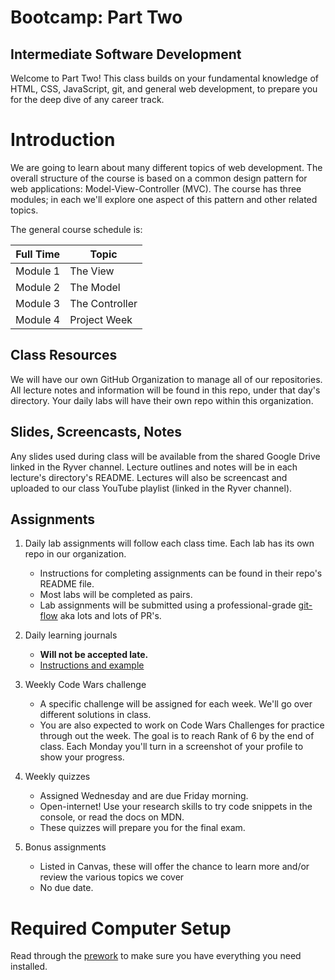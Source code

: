 # Bootcamp: Part Two
## Intermediate Software Development

Welcome to Part Two! This class builds on your fundamental knowledge of HTML, CSS, JavaScript, git, and general web development, to prepare you for the deep dive of any career track.

# Introduction

We are going to learn about many different topics of web development. The overall structure of the course is based on a common design pattern for web applications: Model-View-Controller (MVC). The course has three modules; in each we'll explore one aspect of this pattern and other related topics.

The general course schedule is:

Full Time  | Topic
-----------|---------------
Module 1     | The View
Module 2     | The Model
Module 3     | The Controller
Module 4     | Project Week

## Class Resources

We will have our own GitHub Organization to manage all of our repositories. All lecture notes and information will be found in this repo, under that day's directory. Your daily labs will have their own repo within this organization.

## Slides, Screencasts, Notes

Any slides used during class will be available from the shared Google Drive linked in the Ryver channel. Lecture outlines and notes will be in each lecture's directory's README. Lectures will also be screencast and uploaded to our class YouTube playlist (linked in the Ryver channel).

## Assignments

1. Daily lab assignments will follow each class time. Each lab has its own repo in our organization.
    - Instructions for completing assignments can be found in their repo's README file.
    - Most labs will be completed as pairs.
    - Lab assignments will be submitted using a professional-grade [git-flow](https://github.com/alchemy-bootcamp-two-winter-2018/submit-process) aka lots and lots of PR's.

1. Daily learning journals
    - **Will not be accepted late.**
    - [Instructions and example](https://gist.github.com/sajoy/aa9ea616493c8887dd257a411b19a85f)

1. Weekly Code Wars challenge
    - A specific challenge will be assigned for each week. We'll go over different solutions in class.
    - You are also expected to work on Code Wars Challenges for practice through out the week. The goal is to reach Rank of 6 by the end of class. Each Monday you'll turn in a screenshot of your profile to show your progress.

1. Weekly quizzes
    - Assigned Wednesday and are due Friday morning.
    - Open-internet! Use your research skills to try code snippets in the console, or read the docs on MDN.
    - These quizzes will prepare you for the final exam.

1. Bonus assignments
    - Listed in Canvas, these will offer the chance to learn more and/or review the various topics we cover
    - No due date.

# Required Computer Setup

Read through the [prework](https://github.com/alchemycodelab/bootcamp-part-two-prework) to make sure you have everything you need installed.